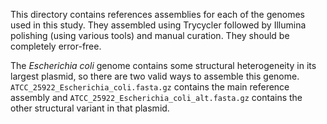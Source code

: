 This directory contains references assemblies for each of the genomes used in this study. They assembled using Trycycler followed by Illumina polishing (using various tools) and manual curation. They should be completely error-free.

The _Escherichia coli_ genome contains some structural heterogeneity in its largest plasmid, so there are two valid ways to assemble this genome. `ATCC_25922_Escherichia_coli.fasta.gz` contains the main reference assembly and `ATCC_25922_Escherichia_coli_alt.fasta.gz` contains the other structural variant in that plasmid.
